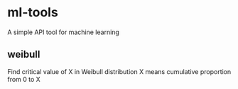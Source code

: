 # ml-tools
A simple API tool for machine learning

## weibull 
Find critical value of X in Weibull distribution
X means cumulative proportion from 0 to X
